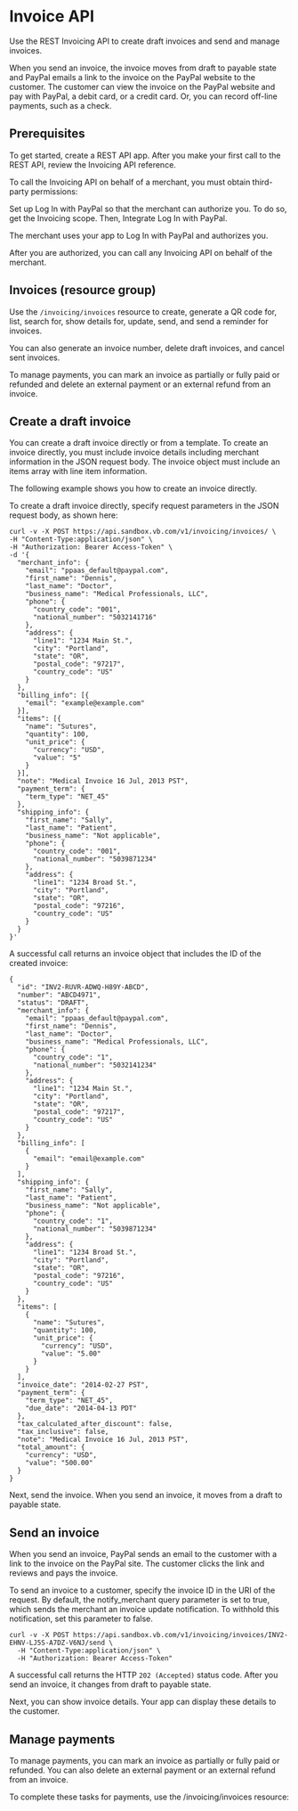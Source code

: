 # Invoice API

Use the REST Invoicing API to create draft invoices and send and manage invoices.

When you send an invoice, the invoice moves from draft to payable state and PayPal emails a link to the invoice on the PayPal website to the customer. The customer can view the invoice on the PayPal website and pay with PayPal, a debit card, or a credit card. Or, you can record off-line payments, such as a check.

## Prerequisites

To get started, create a REST API app. After you make your first call to the REST API, review the Invoicing API reference.

To call the Invoicing API on behalf of a merchant, you must obtain third-party permissions:

Set up Log In with PayPal so that the merchant can authorize you. To do so, get the Invoicing scope. Then, Integrate Log In with PayPal.

The merchant uses your app to Log In with PayPal and authorizes you.

After you are authorized, you can call any Invoicing API on behalf of the merchant.

## Invoices (resource group)

Use the `/invoicing/invoices` resource to create, generate a QR code for, list, search for, show details for, update, send, and send a reminder for invoices.

You can also generate an invoice number, delete draft invoices, and cancel sent invoices.

To manage payments, you can mark an invoice as partially or fully paid or refunded and delete an external payment or an external refund from an invoice.

## Create a draft invoice

You can create a draft invoice directly or from a template. To create an invoice directly, you must include invoice details including merchant information in the JSON request body. The invoice object must include an items array with line item information.

The following example shows you how to create an invoice directly.

To create a draft invoice directly, specify request parameters in the JSON request body, as shown here:

```
curl -v -X POST https://api.sandbox.vb.com/v1/invoicing/invoices/ \
-H "Content-Type:application/json" \
-H "Authorization: Bearer Access-Token" \
-d '{
  "merchant_info": {
    "email": "ppaas_default@paypal.com",
    "first_name": "Dennis",
    "last_name": "Doctor",
    "business_name": "Medical Professionals, LLC",
    "phone": {
      "country_code": "001",
      "national_number": "5032141716"
    },
    "address": {
      "line1": "1234 Main St.",
      "city": "Portland",
      "state": "OR",
      "postal_code": "97217",
      "country_code": "US"
    }
  },
  "billing_info": [{
    "email": "example@example.com"
  }],
  "items": [{
    "name": "Sutures",
    "quantity": 100,
    "unit_price": {
      "currency": "USD",
      "value": "5"
    }
  }],
  "note": "Medical Invoice 16 Jul, 2013 PST",
  "payment_term": {
    "term_type": "NET_45"
  },
  "shipping_info": {
    "first_name": "Sally",
    "last_name": "Patient",
    "business_name": "Not applicable",
    "phone": {
      "country_code": "001",
      "national_number": "5039871234"
    },
    "address": {
      "line1": "1234 Broad St.",
      "city": "Portland",
      "state": "OR",
      "postal_code": "97216",
      "country_code": "US"
    }
  }
}'
```

A successful call returns an invoice object that includes the ID of the created invoice:

```
{
  "id": "INV2-RUVR-ADWQ-H89Y-ABCD",
  "number": "ABCD4971",
  "status": "DRAFT",
  "merchant_info": {
    "email": "ppaas_default@paypal.com",
    "first_name": "Dennis",
    "last_name": "Doctor",
    "business_name": "Medical Professionals, LLC",
    "phone": {
      "country_code": "1",
      "national_number": "5032141234"
    },
    "address": {
      "line1": "1234 Main St.",
      "city": "Portland",
      "state": "OR",
      "postal_code": "97217",
      "country_code": "US"
    }
  },
  "billing_info": [
    {
      "email": "email@example.com"
    }
  ],
  "shipping_info": {
    "first_name": "Sally",
    "last_name": "Patient",
    "business_name": "Not applicable",
    "phone": {
      "country_code": "1",
      "national_number": "5039871234"
    },
    "address": {
      "line1": "1234 Broad St.",
      "city": "Portland",
      "state": "OR",
      "postal_code": "97216",
      "country_code": "US"
    }
  },
  "items": [
    {
      "name": "Sutures",
      "quantity": 100,
      "unit_price": {
        "currency": "USD",
        "value": "5.00"
      }
    }
  ],
  "invoice_date": "2014-02-27 PST",
  "payment_term": {
    "term_type": "NET_45",
    "due_date": "2014-04-13 PDT"
  },
  "tax_calculated_after_discount": false,
  "tax_inclusive": false,
  "note": "Medical Invoice 16 Jul, 2013 PST",
  "total_amount": {
    "currency": "USD",
    "value": "500.00"
  }
}
```

Next, send the invoice. When you send an invoice, it moves from a draft to payable state.

## Send an invoice

When you send an invoice, PayPal sends an email to the customer with a link to the invoice on the PayPal site. The customer clicks the link and reviews and pays the invoice.

To send an invoice to a customer, specify the invoice ID in the URI of the request. By default, the notify_merchant query parameter is set to true, which sends the merchant an invoice update notification. To withhold this notification, set this parameter to false.

```
curl -v -X POST https://api.sandbox.vb.com/v1/invoicing/invoices/INV2-EHNV-LJ5S-A7DZ-V6NJ/send \
  -H "Content-Type:application/json" \
  -H "Authorization: Bearer Access-Token"
```

A successful call returns the HTTP `202 (Accepted)` status code. After you send an invoice, it changes from draft to payable state.

Next, you can show invoice details. Your app can display these details to the customer.

## Manage payments

To manage payments, you can mark an invoice as partially or fully paid or refunded. You can also delete an external payment or an external refund from an invoice.

To complete these tasks for payments, use the /invoicing/invoices resource: